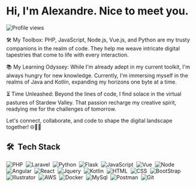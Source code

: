 
<h1 align="left">Hi, I'm Alexandre. Nice to meet you.</h1>

<p align="left"> <img src="https://komarev.com/ghpvc/?username=Xandee-M&color=blue" alt="Profile views" /> </p>

🛠️ My Toolbox: PHP, JavaScript, Node.js, Vue.js, and Python are my trusty companions in the realm of code. They help me weave intricate digital tapestries that come to life with every interaction.

📚 My Learning Odyssey: While I'm already adept in my current toolkit, I'm always hungry for new knowledge. Currently, I'm immersing myself in the realms of Java and Kotlin, expanding my horizons one byte at a time.

⏳ Time Unleashed: Beyond the lines of code, I find solace in the virtual pastures of Stardew Valley. That passion recharge my creative spirit, readying me for the challenges of tomorrow.

Let's connect, collaborate, and code to shape the digital landscape together! 🌐👨‍💻

## 🛠 &nbsp;Tech Stack
![PHP](https://img.shields.io/badge/-PHP-05122A?style=flat&logo=PHP)&nbsp;
![Laravel](https://img.shields.io/badge/-Laravel-05122A?style=flat&logo=Laravel)&nbsp;
![Python](https://img.shields.io/badge/-Python-05122A?style=flat&logo=Python)&nbsp;
![Flask](https://img.shields.io/badge/-Flask-05122A?style=flat&logo=Flask)&nbsp;
![JavaScript](https://img.shields.io/badge/-JavaScript-05122A?style=flat&logo=javascript)&nbsp;
![Vue](https://img.shields.io/badge/-Vue-05122A?style=flat&logo=Vue.Js)&nbsp;
![Node](https://img.shields.io/badge/-Node-05122A?style=flat&logo=Node.Js)&nbsp;
![Angular](https://img.shields.io/badge/-Angular-05122A?style=flat&logo=Angular)&nbsp;
![React](https://img.shields.io/badge/-React-05122A?style=flat&logo=React)&nbsp;
![Jquery](https://img.shields.io/badge/-Jquery-05122A?style=flat&logo=Jquery)&nbsp;
![Kotlin](https://img.shields.io/badge/-kotlin-05122A?style=flat&logo=kotlin)&nbsp;
![HTML](https://img.shields.io/badge/-HTML-05122A?style=flat&logo=HTML5)&nbsp;
![CSS](https://img.shields.io/badge/-CSS-05122A?style=flat&logo=CSS3&logoColor=1572B6)&nbsp;
![BootStrap](https://img.shields.io/badge/-BootStrap-05122A?style=flat&logo=BootStrap)&nbsp;
![Illustrator](https://img.shields.io/badge/-Illustrator-05122A?style=flat&logo=adobeillustrator)&nbsp;
![AWS](https://img.shields.io/badge/-AWS-05122A?style=flat&logo=amazonaws)&nbsp;
![Docker](https://img.shields.io/badge/-Docker-05122A?style=flat&logo=Docker)&nbsp;
![MySql](https://img.shields.io/badge/-MySql-05122A?style=flat&logo=MySql)&nbsp;
![Postman](https://img.shields.io/badge/-Postman-05122A?style=flat&logo=Postman)&nbsp;
![Git](https://img.shields.io/badge/-Git-05122A?style=flat&logo=git)&nbsp;

